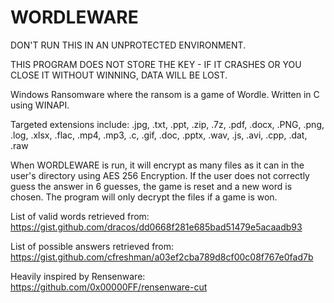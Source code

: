 # WORDLEWARE
DON'T RUN THIS IN AN UNPROTECTED ENVIRONMENT. 

THIS PROGRAM DOES NOT STORE THE KEY - IF IT CRASHES OR YOU CLOSE IT WITHOUT WINNING, DATA WILL BE LOST.

Windows Ransomware where the ransom is a game of Wordle. Written in C using WINAPI.

Targeted extensions include:
.jpg, .txt, .ppt, .zip, .7z, .pdf, .docx, .PNG, .png, .log, .xlsx, .flac, .mp4, .mp3, .c, .gif, .doc, .pptx, .wav, .js, .avi, .cpp, .dat, .raw

When WORDLEWARE is run, it will encrypt as many files as it can in the user's directory using AES 256 Encryption.
If the user does not correctly guess the answer in 6 guesses, the game is reset and a new word is chosen. The program will only decrypt the files if a game is won.

List of valid words retrieved from: https://gist.github.com/dracos/dd0668f281e685bad51479e5acaadb93

List of possible answers retrieved from: https://gist.github.com/cfreshman/a03ef2cba789d8cf00c08f767e0fad7b

Heavily inspired by Rensenware: https://github.com/0x00000FF/rensenware-cut
